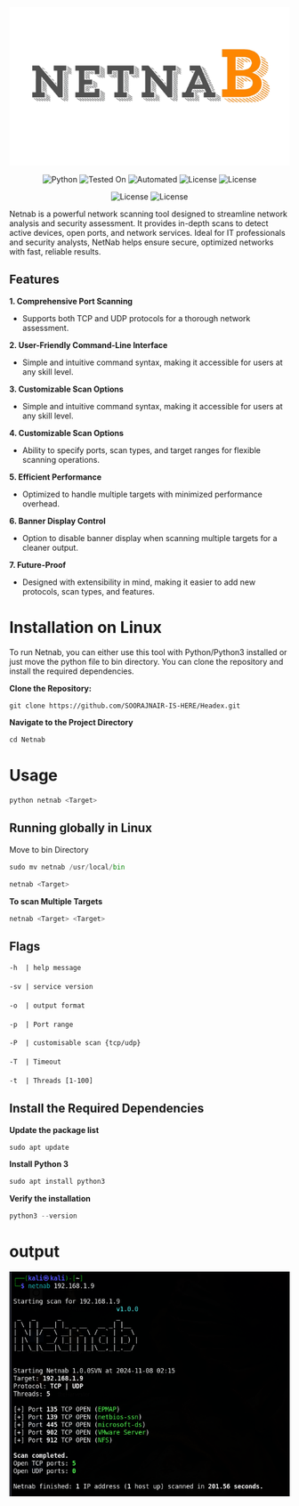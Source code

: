<p align="center">
  <img src="./netnab.png" alt="Netnab Logo" width="650"/>
</p>

<p align="center">
  <img src="https://img.shields.io/badge/Python-3.13%2B-blue" alt="Python">
  <img src="https://img.shields.io/badge/Tested%20On-Linux-brightgreen" alt="Tested On">
  <img src="https://img.shields.io/badge/automated-yes-cyan" alt="Automated">
  <img src="https://img.shields.io/badge/License-MIT-orange" alt="License">
   <img src="https://img.shields.io/badge/Written In-Python-yellow" alt="License">
</p>

<p align="center">
 <img src="https://img.shields.io/badge/Author-SOORAJNAIR-darkred" alt="License">
   <img src="https://img.shields.io/badge/Opensource-Yes-blue" alt="License">
 </p>
 
Netnab is a powerful network scanning tool designed to streamline network analysis and security assessment. It provides in-depth scans to detect active devices, open ports, and network services. Ideal for IT professionals and security analysts, NetNab helps ensure secure, optimized networks with fast, reliable results.

## Features
**1. Comprehensive Port Scanning**
- Supports both TCP and UDP protocols for a thorough network assessment.
  
**2. User-Friendly Command-Line Interface**
- Simple and intuitive command syntax, making it accessible for users at any skill level.
  
**3. Customizable Scan Options**
- Simple and intuitive command syntax, making it accessible for users at any skill level.

**4. Customizable Scan Options**
- Ability to specify ports, scan types, and target ranges for flexible scanning operations.

**5. Efficient Performance**
- Optimized to handle multiple targets with minimized performance overhead.

**6. Banner Display Control**
- Option to disable banner display when scanning multiple targets for a cleaner output.

**7. Future-Proof**
- Designed with extensibility in mind, making it easier to add new protocols, scan types, and features.

# Installation on Linux

To run Netnab, you can either use this tool with Python/Python3 installed or just move the python file to bin directory. You can clone the repository and install the required dependencies.

**Clone the Repository:**

```html
git clone https://github.com/SOORAJNAIR-IS-HERE/Headex.git
```
**Navigate to the Project Directory**

```python
cd Netnab
```
# Usage

```python
python netnab <Target>
```
## Running globally in Linux

Move to bin Directory

```python
sudo mv netnab /usr/local/bin
```
```python
netnab <Target>
```

**To scan Multiple Targets**

```python
netnab <Target> <Target>
```
## Flags

```html
-h  | help message

-sv | service version

-o  | output format

-p  | Port range

-P  | customisable scan {tcp/udp}

-T  | Timeout

-t  | Threads [1-100]
```

## Install the Required Dependencies

**Update the package list**
```python
sudo apt update
```
**Install Python 3**
```python
sudo apt install python3
```
**Verify the installation**
```python
python3 --version
```
# output

<p align="center">
  <img src="./Output.png" alt="Output" width="750"/>
</p>


